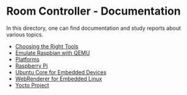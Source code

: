 # Room Controller - Documentation

In this directory, one can find documentation and study reports about various
topics.

- [Choosing the Right Tools](choosing-the-right-tools.md)
- [Emulate Raspbian with QEMU](emulate-raspbian-qemu.md)
- [Platforms](platforms.md)
- [Raspberry Pi](raspberry-pi.md)
- [Ubuntu Core for Embedded Devices](ubuntu-core.md)
- [WebRenderer for Embedded Linux](webrenderer-embedded-linux.md)
- [Yocto Project](yocto-project.md)
